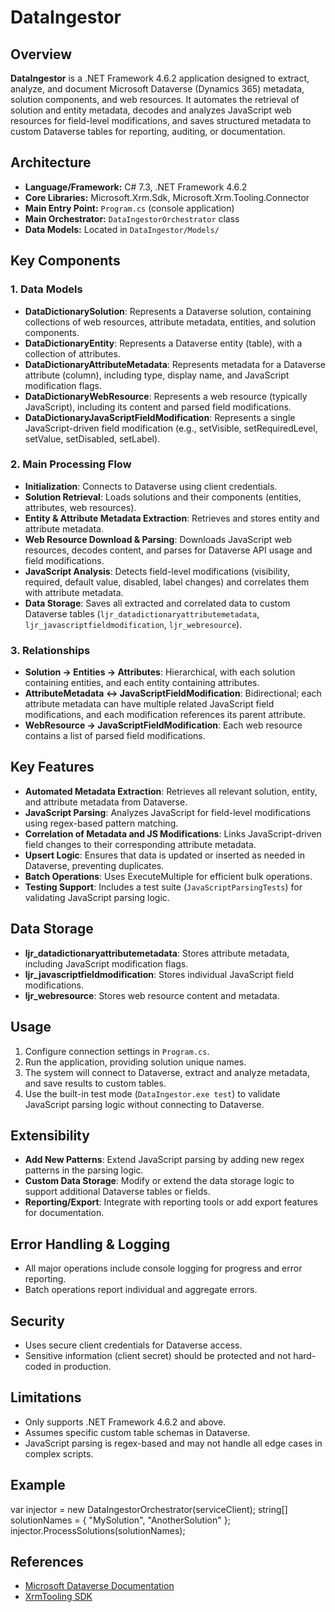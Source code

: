 ﻿# DataIngestor

## Overview

**DataIngestor** is a .NET Framework 4.6.2 application designed to extract, analyze, and document Microsoft Dataverse (Dynamics 365) metadata, solution components, and web resources. It automates the retrieval of solution and entity metadata, decodes and analyzes JavaScript web resources for field-level modifications, and saves structured metadata to custom Dataverse tables for reporting, auditing, or documentation.

## Architecture

- **Language/Framework:** C# 7.3, .NET Framework 4.6.2
- **Core Libraries:** Microsoft.Xrm.Sdk, Microsoft.Xrm.Tooling.Connector
- **Main Entry Point:** `Program.cs` (console application)
- **Main Orchestrator:** `DataIngestorOrchestrator` class
- **Data Models:** Located in `DataIngestor/Models/`

## Key Components

### 1. Data Models

- **DataDictionarySolution**: Represents a Dataverse solution, containing collections of web resources, attribute metadata, entities, and solution components.
- **DataDictionaryEntity**: Represents a Dataverse entity (table), with a collection of attributes.
- **DataDictionaryAttributeMetadata**: Represents metadata for a Dataverse attribute (column), including type, display name, and JavaScript modification flags.
- **DataDictionaryWebResource**: Represents a web resource (typically JavaScript), including its content and parsed field modifications.
- **DataDictionaryJavaScriptFieldModification**: Represents a single JavaScript-driven field modification (e.g., setVisible, setRequiredLevel, setValue, setDisabled, setLabel).

### 2. Main Processing Flow

- **Initialization**: Connects to Dataverse using client credentials.
- **Solution Retrieval**: Loads solutions and their components (entities, attributes, web resources).
- **Entity & Attribute Metadata Extraction**: Retrieves and stores entity and attribute metadata.
- **Web Resource Download & Parsing**: Downloads JavaScript web resources, decodes content, and parses for Dataverse API usage and field modifications.
- **JavaScript Analysis**: Detects field-level modifications (visibility, required, default value, disabled, label changes) and correlates them with attribute metadata.
- **Data Storage**: Saves all extracted and correlated data to custom Dataverse tables (`ljr_datadictionaryattributemetadata`, `ljr_javascriptfieldmodification`, `ljr_webresource`).

### 3. Relationships

- **Solution → Entities → Attributes**: Hierarchical, with each solution containing entities, and each entity containing attributes.
- **AttributeMetadata ↔ JavaScriptFieldModification**: Bidirectional; each attribute metadata can have multiple related JavaScript field modifications, and each modification references its parent attribute.
- **WebResource → JavaScriptFieldModification**: Each web resource contains a list of parsed field modifications.

## Key Features

- **Automated Metadata Extraction**: Retrieves all relevant solution, entity, and attribute metadata from Dataverse.
- **JavaScript Parsing**: Analyzes JavaScript for field-level modifications using regex-based pattern matching.
- **Correlation of Metadata and JS Modifications**: Links JavaScript-driven field changes to their corresponding attribute metadata.
- **Upsert Logic**: Ensures that data is updated or inserted as needed in Dataverse, preventing duplicates.
- **Batch Operations**: Uses ExecuteMultiple for efficient bulk operations.
- **Testing Support**: Includes a test suite (`JavaScriptParsingTests`) for validating JavaScript parsing logic.

## Data Storage

- **ljr_datadictionaryattributemetadata**: Stores attribute metadata, including JavaScript modification flags.
- **ljr_javascriptfieldmodification**: Stores individual JavaScript field modifications.
- **ljr_webresource**: Stores web resource content and metadata.

## Usage

1. Configure connection settings in `Program.cs`.
2. Run the application, providing solution unique names.
3. The system will connect to Dataverse, extract and analyze metadata, and save results to custom tables.
4. Use the built-in test mode (`DataIngestor.exe test`) to validate JavaScript parsing logic without connecting to Dataverse.

## Extensibility

- **Add New Patterns**: Extend JavaScript parsing by adding new regex patterns in the parsing logic.
- **Custom Data Storage**: Modify or extend the data storage logic to support additional Dataverse tables or fields.
- **Reporting/Export**: Integrate with reporting tools or add export features for documentation.

## Error Handling & Logging

- All major operations include console logging for progress and error reporting.
- Batch operations report individual and aggregate errors.

## Security

- Uses secure client credentials for Dataverse access.
- Sensitive information (client secret) should be protected and not hard-coded in production.

## Limitations

- Only supports .NET Framework 4.6.2 and above.
- Assumes specific custom table schemas in Dataverse.
- JavaScript parsing is regex-based and may not handle all edge cases in complex scripts.

## Example
var injector = new DataIngestorOrchestrator(serviceClient);
string[] solutionNames = { "MySolution", "AnotherSolution" };
injector.ProcessSolutions(solutionNames);
## References

- [Microsoft Dataverse Documentation](https://docs.microsoft.com/en-us/power-apps/developer/data-platform/)
- [XrmTooling SDK](https://docs.microsoft.com/en-us/power-apps/developer/data-platform/xrm-tooling/client-programming)
